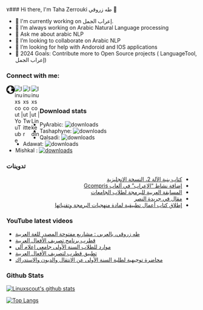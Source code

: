 ٧### Hi there, I'm Taha Zerrouki طه زروقي 👋
- 🔭 I'm currently working on إعراب الجمل.
- 🔭 I’m always working on Arabic Natural Language processing
- 💬 Ask me about arabic NLP
- 👯 I’m looking to collaborate on Arabic NLP
- 🤔 I’m looking for help with Andoroid and IOS applications
- 🥅 2024 Goals: Contribute more to Open Source projects ( LanguageTool, إعراب الجمل)

### Connect with me:

[<img align="left" alt="tahadz.com" width="22px" src="https://raw.githubusercontent.com/iconic/open-iconic/master/svg/globe.svg" />](http://tahadz.com)
[<img align="left" alt="linuxscout | YouTube" width="22px" src="https://cdn.jsdelivr.net/npm/simple-icons@v3/icons/youtube.svg" />](https://www.youtube.com/@taha.zerrouki)
[<img align="left" alt="linuxscout | Twitter" width="22px" src="https://cdn.jsdelivr.net/npm/simple-icons@v3/icons/twitter.svg" />](http://twitter.com/linuxscout)
[<img align="left" alt="linuxscout | LinkedIn" width="22px" src="https://cdn.jsdelivr.net/npm/simple-icons@v3/icons/linkedin.svg" />](https://www.linkedin.com/in/tahazerrouki/)
<br />
<br />

### Download stats
* PyArabic: ![downloads](https://img.shields.io/pypi/dm/PyArabic?style=plastic)
* Tashaphyne: ![downloads](https://img.shields.io/pypi/dm/tashaphyne?style=plastic)
* Qalsadi: ![downloads](https://img.shields.io/pypi/dm/qalsadi?style=plastic)
* Adawat: ![downloads](https://img.shields.io/pypi/dm/adawat?style=plastic)
* Mishkal : [![downloads]( https://img.shields.io/sourceforge/dt/mishkal.svg)](http://sourceforge.org/projects/mishkal)


### تدوينات


<div dir="rtl">

<!-- BLOG-POST-LIST:START -->
- [كتاب بنية الآلة 2، النسخة الإنجليزية](https://tahadz.wordpress.com/2024/04/02/%d9%83%d8%aa%d8%a7%d8%a8-%d8%a8%d9%86%d9%8a%d8%a9-%d8%a7%d9%84%d8%a2%d9%84%d8%a9-2%d8%8c-%d8%a7%d9%84%d9%86%d8%b3%d8%ae%d8%a9-%d8%a7%d9%84%d8%a5%d9%86%d8%ac%d9%84%d9%8a%d8%b2%d9%8a%d8%a9/)
- [إضافة نشاط “الإعراب” في ألعاب Gcompris](https://tahadz.wordpress.com/2024/03/15/1028/)
- [المسابقة العربية للبرمجة لطلاب الجامعات](https://tahadz.wordpress.com/2024/03/11/%d8%a7%d9%84%d9%85%d8%b3%d8%a7%d8%a8%d9%82%d8%a9-%d8%a7%d9%84%d8%b9%d8%b1%d8%a8%d9%8a%d8%a9-%d9%84%d9%84%d8%a8%d8%b1%d9%85%d8%ac%d8%a9-%d9%84%d8%b7%d9%84%d8%a7%d8%a8-%d8%a7%d9%84%d8%ac%d8%a7%d9%85/)
- [مقال في جريدة النصر](https://tahadz.wordpress.com/2023/10/29/%d9%85%d9%82%d8%a7%d9%84-%d9%81%d9%8a-%d8%ac%d8%b1%d9%8a%d8%af%d8%a9-%d8%a7%d9%84%d9%86%d8%b5%d8%b1/)
- [إطلاق كتاب أعمال تطبيقية لمادة منهجيات البرمجة وتقنياتها](https://tahadz.wordpress.com/2023/09/26/mtibook/)
<!-- BLOG-POST-LIST:END -->
</div>


### YouTube latest videos
<!-- YOUTUBE:START -->
- [طه زروقي، بالعربي : مشاريع مفتوحة المصدر للغة العربية](https://www.youtube.com/watch?v=35XXywQwtjw)
- [قطرب برنامج تصريف الأفعال العربية](https://www.youtube.com/watch?v=YQGkxwp6X1w)
- [موارد للطلاب السنة الأولى جامعي إعلام آلي](https://www.youtube.com/watch?v=AZgD7mmQ6yQ)
- [تطبيق قطرب لتصريف الأفعال العربية](https://www.youtube.com/watch?v=G0-ykM6T4WE)
- [محاضرة توجيهية لطلبة السنة الأولى عن الانتقال والديون والاستدراك](https://www.youtube.com/watch?v=Nq-JJ1CEQ3Y)
<!-- YOUTUBE:END -->

### Github Stats
[![Linuxscout's github stats](https://github-readme-stats.vercel.app/api?username=linuxscout&show_icons=true)](https://github.com/anuraghazra/github-readme-stats)

[![Top Langs](https://github-readme-stats.vercel.app/api/top-langs/?username=linuxscout&layout=compact)](https://github.com/anuraghazra/github-readme-stats)

<!--
**linuxscout/linuxscout** is a ✨ _special_ ✨ repository because its `README.md` (this file) appears on your GitHub profile.

Here are some ideas to get you started:

- 🔭 I’m currently working on ...
- 🌱 I’m currently learning ...
- 👯 I’m looking to collaborate on ...
- 🤔 I’m looking for help with ...
- 💬 Ask me about ...
- 📫 How to reach me: ...
- 😄 Pronouns: ...
- ⚡ Fun fact: ...
-->

